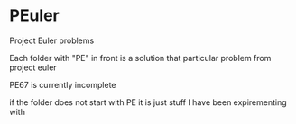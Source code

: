 # PEuler
Project Euler problems

Each folder with "PE" in front is a solution that particular problem from project euler

PE67 is currently incomplete

if the folder does not start with PE it is just stuff I 
have been expirementing with

